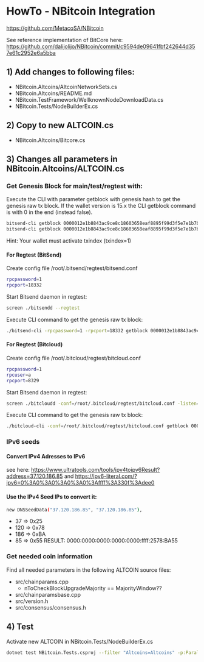 # HowTo - NBitcoin Integration
https://github.com/MetacoSA/NBitcoin

See reference implementation of BitCore here: https://github.com/dalijolijo/NBitcoin/commit/c9594de09641fbf242644d357e61c2952e6a5bba

## 1) Add changes to following files:
- NBitcoin.Altcoins/AltcoinNetworkSets.cs
- NBitcoin.Altcoins/README.md
- NBitcoin.TestFramework/WellknownNodeDownloadData.cs
- NBitcoin.Tests/NodeBuilderEx.cs

## 2) Copy to new ALTCOIN.cs
- NBitcoin.Altcoins/Bitcore.cs


## 3) Changes all parameters in NBitcoin.Altcoins/ALTCOIN.cs

### Get Genesis Block for main/test/regtest with:
Execute the CLI with parameter getblock with genesis hash to get the genesis raw tx block. 
If the wallet version is 15.x the CLI getblock command is with 0 in the end (instead false).
```sh
bitsend-cli getblock 0000012e1b8843ac9ce8c18603658eaf8895f99d3f5e7e1b7b1686f35e3c087a false
bitsend-cli getblock 0000012e1b8843ac9ce8c18603658eaf8895f99d3f5e7e1b7b1686f35e3c087a false
```
Hint: Your wallet must activate txindex (txindex=1)

#### For Regtest (BitSend)
Create config file /root/.bitsend/regtest/bitsend.conf
```sh
rpcpassword=1
rpcport=18332
```

Start Bitsend daemon in regtest:
```sh
screen ./bitsendd --regtest
```

Execute CLI command to get the genesis raw tx block:
```sh
./bitsend-cli -rpcpassword=1 -rpcport=18332 getblock 0000012e1b8843ac9ce8c18603658eaf8895f99d3f5e7e1b7b1686f35e3c087a false

```

#### For Regtest (Bitcloud)
Create config file /root/.bitcloud/regtest/bitcloud.conf
```sh
rpcpassword=1
rpcuser=a
rpcport=8329
```

Start Bitsend daemon in regtest:
```sh
screen ./bitcloudd -conf=/root/.bitcloud/regtest/bitcloud.conf -listen=0
```

Execute CLI command to get the genesis raw tx block:
```sh
./bitcloud-cli -conf=/root/.bitcloud/regtest/bitcloud.conf getblock 000002d56463941c20eae5cb474cc805b646515d18bc7dc222a0885b206eadb0 false
```

### IPv6 seeds
#### Convert IPv4 Adresses to IPv6
see here: https://www.ultratools.com/tools/ipv4toipv6Result?address=37.120.186.85 and https://ipv6-literal.com/?ipv6=0%3A0%3A0%3A0%3A0%3Affff%3A330f%3Adee0

#### Use the IPv4 Seed IPs to convert it:
```sh
new DNSSeedData("37.120.186.85", "37.120.186.85"),
```
- 37 => 0x25
- 120 => 0x78
- 186 => 0xBA
- 85 => 0x55
RESULT: 0000:0000:0000:0000:0000:ffff:2578:BA55


### Get needed coin information
Find all needed parameters in the following ALTCOIN source files:
- src/chainparams.cpp
  - nToCheckBlockUpgradeMajority == MajorityWindow??
- src/chainparamsbase.cpp
- src/version.h
- src/consensus/consensus.h


## 4) Test
Activate new ALTCOIN in NBitcoin.Tests/NodeBuilderEx.cs
```sh
dotnet test NBitcoin.Tests.csproj --filter "Altcoins=Altcoins" -p:ParallelizeTestCollections=false --framework netcoreapp2.1
```
